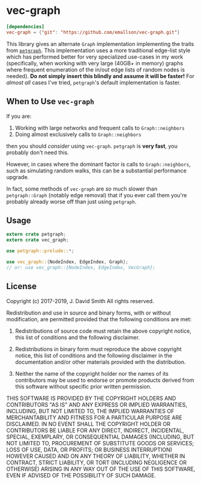 # vec-graph

```toml
[dependencies]
vec-graph = {"git": "https://github.com/emallson/vec-graph.git"}
```

This library gives an alternate `Graph` implementation implementing the
traits from [`petgraph`](https://docs.rs/petgraph/). This implementation uses
a more traditional edge-list style which has performed better for very
specialized use-cases in my work (specifically, when working with very large
(40GB+ in memory) graphs where frequent enumeration of the in/out edge lists of
random nodes is needed). **Do not simply insert this blindly and assume it will
be faster!** For *almost all* cases I've tried, `petgraph`'s default
implementation is faster.

## When to Use `vec-graph`

If you are:

1. Working with large networks and frequent calls to `Graph::neighbors`
2. Doing almost exclusively calls to `Graph::neighbors`

then you should *consider* using `vec-graph`. `petgraph` is **very
fast**, you probably don't need this.

However, in cases where the dominant factor is calls to
`Graph::neighbors`, such as simulating random walks, this can be a
substantial performance upgrade.

In fact, some methods of `vec-graph` are *so* much slower than
`petgraph::Graph` (notably edge removal) that if you ever call them
you're probably already worse off than just using `petgraph`.

## Usage

```rust
extern crate petgraph;
extern crate vec_graph;

use petgraph::prelude::*;

use vec_graph::{NodeIndex, EdgeIndex, Graph}; 
// or: use vec_graph::{NodeIndex, EdgeIndex, VecGraph};
```

## License
Copyright (c) 2017-2019, J. David Smith
All rights reserved.

Redistribution and use in source and binary forms, with or without modification, are permitted provided that the following conditions are met:

1. Redistributions of source code must retain the above copyright notice, this list of conditions and the following disclaimer.

2. Redistributions in binary form must reproduce the above copyright notice, this list of conditions and the following disclaimer in the documentation and/or other materials provided with the distribution.

3. Neither the name of the copyright holder nor the names of its contributors may be used to endorse or promote products derived from this software without specific prior written permission.

THIS SOFTWARE IS PROVIDED BY THE COPYRIGHT HOLDERS AND CONTRIBUTORS "AS IS" AND ANY EXPRESS OR IMPLIED WARRANTIES, INCLUDING, BUT NOT LIMITED TO, THE IMPLIED WARRANTIES OF MERCHANTABILITY AND FITNESS FOR A PARTICULAR PURPOSE ARE DISCLAIMED. IN NO EVENT SHALL THE COPYRIGHT HOLDER OR CONTRIBUTORS BE LIABLE FOR ANY DIRECT, INDIRECT, INCIDENTAL, SPECIAL, EXEMPLARY, OR CONSEQUENTIAL DAMAGES (INCLUDING, BUT NOT LIMITED TO, PROCUREMENT OF SUBSTITUTE GOODS OR SERVICES; LOSS OF USE, DATA, OR PROFITS; OR BUSINESS INTERRUPTION) HOWEVER CAUSED AND ON ANY THEORY OF LIABILITY, WHETHER IN CONTRACT, STRICT LIABILITY, OR TORT (INCLUDING NEGLIGENCE OR OTHERWISE) ARISING IN ANY WAY OUT OF THE USE OF THIS SOFTWARE, EVEN IF ADVISED OF THE POSSIBILITY OF SUCH DAMAGE.
